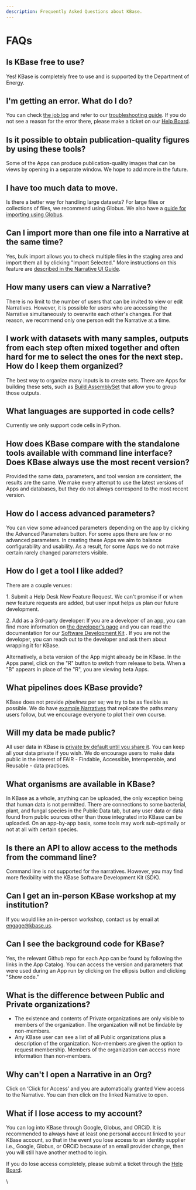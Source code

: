 ```yaml
---
description: Frequently Asked Questions about KBase.
---
```


# FAQs

## Is KBase free to use?&#x20;

Yes! KBase is completely free to use and is supported by the Department of Energy.

## I'm getting an error. What do I do?

You can check [the job log](../troubleshooting/job-errors/common/job-log.md) and refer to our [troubleshooting guide](../troubleshooting/). If you do not see a reason for the error there, please make a ticket on our [Help Board](https://kbase-jira.atlassian.net).

## Is it possible to obtain publication-quality figures by using these tools?

Some of the Apps can produce publication-quality images that can be views by opening in a separate window. We hope to add more in the future.

## I have too much data to move.&#x20;

Is there a better way for handling large datasets? For large files or collections of files, we recommend using Globus. We also have a [guide for importing using Globus](../data/globus.md).

## Can I import more than one file into a Narrative at the same time?

Yes, bulk import allows you to check multiple files in the staging area and import them all by clicking "Import Selected." More instructions on this feature are [described in the Narrative UI Guide](narrative/add-data.md#using-bulk-import).&#x20;

## How many users can view a Narrative?&#x20;

There is no limit to the number of users that can be invited to view or edit Narratives. However, it is possible for users who are accessing the Narrative simultaneously to overwrite each other's changes. For that reason, we recommend only one person edit the Narrative at a time.

## I work with datasets with many samples, outputs from each step often mixed together and often hard for me to select the ones for the next step. How do I keep them organized?&#x20;

The best way to organize many inputs is to create sets. There are Apps for building these sets, such as [Build AssemblySet](https://narrative.kbase.us/#catalog/apps/kb\_SetUtilities/KButil\_Build\_AssemblySet/release) that allow you to group those outputs.

## What languages are supported in code cells?

Currently we only support code cells in Python.

## How does KBase compare with the standalone tools available with command line interface? Does KBase always use the most recent version?

Provided the same data, parameters, and tool version are consistent, the results are the same. We make every attempt to use the latest versions of Apps and databases, but they do not always correspond to the most recent version.

## How do I access advanced parameters?&#x20;

You can view some advanced parameters depending on the app by clicking the Advanced Parameters button. For some apps there are few or no advanced parameters. In creating these Apps we aim to balance configurability and usability. As a result, for some Apps we do not make certain rarely changed parameters visible.

## How do I get a tool I like added?&#x20;

There are a couple venues:&#x20;

1\. Submit a Help Desk New Feature Request. We can't promise if or when new feature requests are added, but user input helps us plan our future development.&#x20;

2\. Add as a 3rd-party developer: If you are a developer of an app, you can find more information on [the developer's page](../development/) and you can read the documentation for our [Software Development Kit](https://kbase.github.io/kb\_sdk\_docs/) . If you are not the developer, you can reach out to the developer and ask them about wrapping it for KBase.&#x20;

Alternatively, a beta version of the App might already be in KBase. In the Apps panel, click on the "R" button to switch from release to beta. When a "B" appears in place of the "R", you are viewing beta Apps.

## What pipelines does KBase provide?&#x20;

&#x20;KBase does not provide _pipelines_ per se; we try to be as flexible as possible. We do have [example Narratives](../workflows/) that replicate the paths many users follow, but we encourage everyone to plot their own course.

## Will my data be made public?

All user data in KBase is [private by default until you share it](https://www.kbase.us/data-policy-and-sources/). You can keep all your data private if you wish. We do encourage users to make data public in the interest of FAIR - Findable, Accessible, Interoperable, and Reusable - data practices.

## What organisms are available in KBase?&#x20;

In KBase as a whole, anything can be uploaded, the only exception being that human data is not permitted. There are connections to some bacterial, plant, and fungal species in the Public Data tab, but any user data or data found from public sources other than those integrated into KBase can be uploaded. On an app-by-app basis, some tools may work sub-optimally or not at all with certain species.

## Is there an API to allow access to the methods from the command line?&#x20;

Command line is not supported for the narratives. However, you may find more flexibility with the KBase Software Development Kit (SDK).

## Can I get an in-person KBase workshop at my institution?&#x20;

If you would like an in-person workshop, contact us by email at [engage@kbase.us](mailto:engage@kbase.us).

## Can I see the background code for KBase?&#x20;

Yes, the relevant Github repo for each App can be found by following the links in the App Catalog. You can access the version and parameters that were used during an App run by clicking on the ellipsis button and clicking "Show code."

## **What is the difference between Public and Private organizations?**

* The existence and contents of Private organizations are only visible to members of the organization. The organization will not be findable by non-members.
* Any KBase user can see a list of all Public organizations plus a description of the organization. Non-members are given the option to request membership. Members of the organization can access more information than non-members.

## **Why can't I open a Narrative in an Org?**

Click on ‘Click for Access’ and you are automatically granted View access to the Narrative. You can then click on the linked Narrative to open.&#x20;

## What if I lose access to my account?&#x20;

You can log into KBase through Google, Globus, and ORCiD. It is recommended to always have at least one personal account linked to your KBase account, so that in the event you lose access to an identity supplier i.e., Google, Globus, or ORCiD because of an email provider change, then you will still have another method to login.&#x20;

If you do lose access completely, please submit a ticket through the [Help Board](../troubleshooting/support.md#contact-us).&#x20;

\

